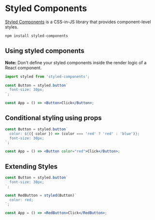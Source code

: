 # Styled Components

[Styled Components](https://styled-components.com/) is a CSS-in-JS library that provides component-level styles.

```bash
npm install styled-components
```

## Using styled components

**Note:** Don't define your styled components inside the render logic of a React component.

```jsx
import styled from 'styled-components';

const Button = styled.button`
  font-size: 30px;
`;

const App = () => <Button>Click</Button>;
```

## Conditional styling using props

```jsx
const Button = styled.button`
  color: ${({ color }) => (color === 'red' ? 'red' : 'blue')};
  font-size: 30px;
`;

const App = () => <Button color="red">Click</Button>;
```

## Extending Styles

```jsx
const Button = styled.button`
  font-size: 30px;
`;

const RedButton = styled(Button)`
  color: red;
`;

const App = () => <RedButton>Click</RedButton>;
```

